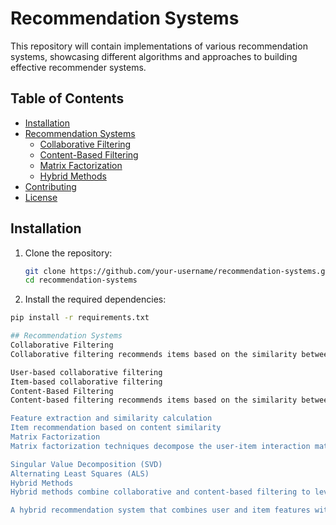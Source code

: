 # Recommendation Systems

This repository will contain implementations of various recommendation systems, showcasing different algorithms and approaches to building effective recommender systems.

## Table of Contents

- [Installation](#installation)
- [Recommendation Systems](#recommendation-systems)
  - [Collaborative Filtering](#collaborative-filtering)
  - [Content-Based Filtering](#content-based-filtering)
  - [Matrix Factorization](#matrix-factorization)
  - [Hybrid Methods](#hybrid-methods)
- [Contributing](#contributing)
- [License](#license)

## Installation

1. Clone the repository:
   ```sh
   git clone https://github.com/your-username/recommendation-systems.git
   cd recommendation-systems
2. Install the required dependencies:
  ```sh
  pip install -r requirements.txt

## Recommendation Systems
Collaborative Filtering
Collaborative filtering recommends items based on the similarity between users or items. This section includes implementations of:

User-based collaborative filtering
Item-based collaborative filtering
Content-Based Filtering
Content-based filtering recommends items based on the similarity between the content of items and a user's past preferences. This section includes:

Feature extraction and similarity calculation
Item recommendation based on content similarity
Matrix Factorization
Matrix factorization techniques decompose the user-item interaction matrix into lower-dimensional matrices. This section includes:

Singular Value Decomposition (SVD)
Alternating Least Squares (ALS)
Hybrid Methods
Hybrid methods combine collaborative and content-based filtering to leverage the strengths of both approaches. This section includes:

A hybrid recommendation system that combines user and item features with collaborative filtering.
